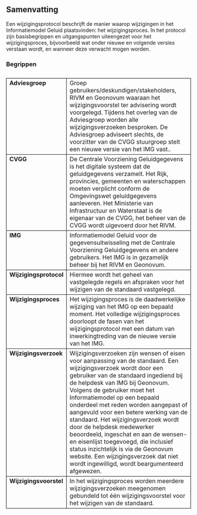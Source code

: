 ## Samenvatting

Een wijzigingsprotocol beschrijft de manier waarop wijzigingen in het Informatiemodel Geluid plaatsvinden: het wijzigingsproces. In het protocol zijn basisbegrippen en uitgangspunten uiteengezet voor het wijzigingsproces, bijvoorbeeld wat onder nieuwe en volgende versies verstaan wordt, en wanneer deze verwacht mogen worden.

### Begrippen

<table style='width: 100%;'><caption></caption>
<colgroup><col id='col1' style='width: 23.602992751928923%;'
<col id='col2' style='width: 76.39700724807108%;'
</colgroup>
<tbody valign='top'><tr><td align='left' style='border-top: 0.5pt solid #000000; border-left: 0.5pt solid #000000; border-bottom: 0.5pt solid #000000; border-right: 0.5pt solid #000000; background-color: none;'><b>Adviesgroep</b>

</td>
<td align='left' style='border-top: 0.5pt solid #000000; border-left: 0.5pt solid #000000; border-bottom: 0.5pt solid #000000; border-right: 0.5pt solid #000000; background-color: none;'>Groep gebruikers/deskundigen/stakeholders, RIVM en Geonovum waaraan het wijzigingsvoorstel ter advisering wordt voorgelegd. Tijdens het overleg van de Adviesgroep worden alle wijzigingsverzoeken besproken. De Adviesgroep adviseert slechts, de voorzitter van de CVGG stuurgroep stelt een nieuwe versie van het IMG vast..

</td>
</tr>
<tr><td align='left' style='border-top: 0.5pt solid #000000; border-left: 0.5pt solid #000000; border-bottom: 0.5pt solid #000000; border-right: 0.5pt solid #000000; background-color: none;'><b>CVGG</b>

</td>
<td align='left' style='border-top: 0.5pt solid #000000; border-left: 0.5pt solid #000000; border-bottom: 0.5pt solid #000000; border-right: 0.5pt solid #000000; background-color: none;'>De Centrale Voorziening Geluidgegevens is het digitale systeem dat de geluidgegevens verzamelt. Het Rijk, provincies, gemeenten en waterschappen moeten verplicht conform de Omgevingswet geluidgegevens aanleveren. Het Ministerie van Infrastructuur en Waterstaat is de eigenaar van de CVGG, het beheer van de CVGG wordt uigevoerd door het RIVM.
  
</td>
</tr>
<tr><td align='left' style='border-top: 0.5pt solid #000000; border-left: 0.5pt solid #000000; border-bottom: 0.5pt solid #000000; border-right: 0.5pt solid #000000; background-color: none;'><b>I</b><b>MG</b>

</td>
<td align='left' style='border-top: 0.5pt solid #000000; border-left: 0.5pt solid #000000; border-bottom: 0.5pt solid #000000; border-right: 0.5pt solid #000000; background-color: none;'>Informatiemodel Geluid voor de gegevensuitwisseling met de Centrale Voorziening Geluidgegevens en andere gebruikers. Het IMG is in gezamelijk beheer bij het RIVM en Geonovum.  

</td>
</tr>
<tr><td align='left' style='border-top: 0.5pt solid #000000; border-left: 0.5pt solid #000000; border-bottom: 0.5pt solid #000000; border-right: 0.5pt solid #000000; background-color: none;'><b>Wijzigingsprotocol</b>

</td>
<td align='left' style='border-top: 0.5pt solid #000000; border-left: 0.5pt solid #000000; border-bottom: 0.5pt solid #000000; border-right: 0.5pt solid #000000; background-color: none;'>Hiermee wordt het geheel van vastgelegde regels en afspraken voor het wijzigen van de standaard vastgelegd.

</td>
</tr>
<tr><td align='left' style='border-top: 0.5pt solid #000000; border-left: 0.5pt solid #000000; border-bottom: 0.5pt solid #000000; border-right: 0.5pt solid #000000; background-color: none;'><b>Wijzigingsproces</b>

</td>
<td align='left' style='border-top: 0.5pt solid #000000; border-left: 0.5pt solid #000000; border-bottom: 0.5pt solid #000000; border-right: 0.5pt solid #000000; background-color: none;'>Het wijzigingsproces is de daadwerkelijke wijziging van het IMG op een bepaald moment. Het volledige wijzigingsproces doorloopt de fasen van het wijzigingsprotocol met een datum van inwerkingtreding van de nieuwe versie van het IMG.

</td>
</tr>
<tr><td align='left' style='border-top: 0.5pt solid #000000; border-left: 0.5pt solid #000000; border-bottom: 0.5pt solid #000000; border-right: 0.5pt solid #000000; background-color: none;'><b>Wijzigingsverzoek</b>

</td>
<td align='left' style='border-top: 0.5pt solid #000000; border-left: 0.5pt solid #000000; border-bottom: 0.5pt solid #000000; border-right: 0.5pt solid #000000; background-color: none;'>Wijzigingsverzoeken zijn wensen of eisen voor aanpassing van de standaard. Een wijzigingsverzoek wordt door een gebruiker van de standaard ingediend bij de helpdesk van IMG bij Geonovum. Volgens de gebruiker moet het Informatiemodel op een bepaald onderdeel met reden worden aangepast of aangevuld voor een betere werking van de standaard. Het wijzigingsverzoek wordt door de helpdesk medewerker beoordeeld, ingeschat en aan de wensen- en eisenlijst toegevoegd, die inclusief status inzichtelijk is via de Geonovum website. Een wijzigingsverzoek dat niet wordt ingewilligd, wordt beargumenteerd afgewezen.

</td>
</tr>
<tr><td align='left' style='border-top: 0.5pt solid #000000; border-left: 0.5pt solid #000000; border-bottom: 0.5pt solid #000000; border-right: 0.5pt solid #000000; background-color: none;'><b>Wijzigingsvoorstel</b> 

</td>
<td align='left' style='border-top: 0.5pt solid #000000; border-left: 0.5pt solid #000000; border-bottom: 0.5pt solid #000000; border-right: 0.5pt solid #000000; background-color: none;'>In het wijzigingsproces worden meerdere wijzigingsverzoeken meegenomen gebundeld tot één wijzigingsvoorstel voor het wijzigen van de standaard. 

</td>
</tr>
</tbody>
</table>

